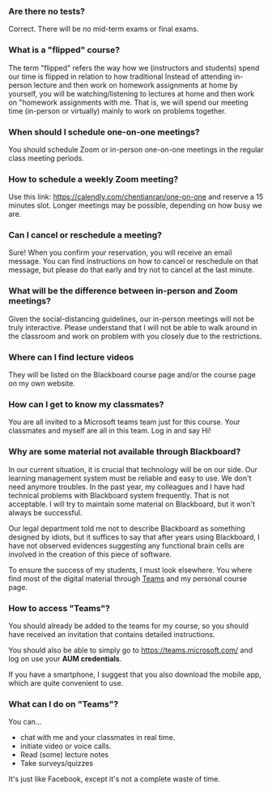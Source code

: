 ### Are there no tests?

Correct. There will be no mid-term exams or final exams.

### What is a "flipped" course?

The term "flipped" refers the way how we (instructors and students)
spend our time is flipped in relation to how traditional
Instead of attending in-person lecture and then
work on homework assignments at home by yourself,
you will be watching/listening to lectures at home and then
work on "homework assignments with me.
That is, we will spend our meeting time (in-person or virtually)
mainly to work on problems together.

### When should I schedule one-on-one meetings?

You should schedule Zoom or in-person one-on-one meetings
in the regular class meeting periods.

### How to schedule a weekly Zoom meeting?

Use this link: <https://calendly.com/chentianran/one-on-one>
and reserve a 15 minutes slot.
Longer meetings may be possible, depending on how busy we are.

### Can I cancel or reschedule a meeting?

Sure! When you confirm your reservation,
you will receive an email message.
You can find instructions on how to cancel or reschedule
on that message, but please do that early and try not to
cancel at the last minute.

### What will be the difference between in-person and Zoom meetings?

Given the social-distancing guidelines,
our in-person meetings will not be truly interactive.
Please understand that I will not be able to walk around
in the classroom and work on problem with you closely
due to the restrictions.

### Where can I find lecture videos

They will be listed on the Blackboard course page
and/or the course page on my own website.

### How can I get to know my classmates?

You are all invited to a Microsoft teams team
just for this course.
Your classmates and myself are all in this team.
Log in and say Hi!

### Why are some material not available through Blackboard?

In our current situation, it is crucial that
technology will be on our side.
Our learning management system must be reliable
and easy to use.
We don't need anymore troubles.
In the past year, my colleagues and I have had
technical problems with Blackboard system frequently.
That is not acceptable.
I will try to maintain some material on Blackboard,
but it won't always be successful.

Our legal department told me not to describe Blackboard
as something designed by idiots,
but it suffices to say that after years using Blackboard,
I have not observed evidences suggesting any functional brain cells
are involved in the creation of this piece of software.

To ensure the success of my students,
I must look elsewhere.
You where find most of the digital material through 
[Teams](https://teams.microsoft.com/)
and my personal course page.

### How to access "Teams"?

You should already be added to the teams for my course,
so you should have received an invitation that contains
detailed instructions.

You should also be able to simply go to
<https://teams.microsoft.com/>
and log on use your __AUM credentials__.

If you have a smartphone,
I suggest that you also download the mobile app,
which are quite convenient to use.

### What can I do on "Teams"?

You can...

* chat with me and your classmates in real time.
* initiate video or voice calls.
* Read (some) lecture notes
* Take surveys/quizzes

It's just like Facebook, except it's not a complete waste of time.